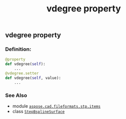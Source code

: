 ﻿---
title: vdegree property
second_title: Aspose.CAD for Python via .NET API References
description: 
type: docs
weight: 100
url: /python-net/aspose.cad.fileformats.stp.items/stepbsplinesurface/vdegree/
is_root: false
---

## vdegree property

### Definition:
```python
@property
def vdegree(self):
    ...
@vdegree.setter
def vdegree(self, value):
    ...
```

### See Also
* module [`aspose.cad.fileformats.stp.items`](../../)
* class [`StepBsplineSurface`](/cad/python-net/aspose.cad.fileformats.stp.items/stepbsplinesurface)
